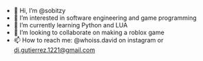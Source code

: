 - 👋 Hi, I’m @sobitzy
- 👀 I’m interested in software engineering and game programming
- 🌱 I’m currently learning Python and LUA
- 💞️ I’m looking to collaborate on making a roblox game
- 📫 How to reach me:
	@whoiss.david on instagram or dj.gutierrez.1221@gmail.com

<!---
sobitzy/sobitzy is a ✨ special ✨ repository because its `README.md` (this file) appears on your GitHub profile.
You can click the Preview link to take a look at your changes.
--->
